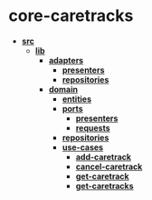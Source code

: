 <!-- generated by markdown-notes-tree -->

# core-caretracks

<!-- optional markdown-notes-tree directory description starts here -->

<!-- optional markdown-notes-tree directory description ends here -->

- [**src**](src)
    - [**lib**](src/lib)
        - [**adapters**](src/lib/adapters)
            - [**presenters**](src/lib/adapters/presenters)
            - [**repositories**](src/lib/adapters/repositories)
        - [**domain**](src/lib/domain)
            - [**entities**](src/lib/domain/entities)
            - [**ports**](src/lib/domain/ports)
                - [**presenters**](src/lib/domain/ports/presenters)
                - [**requests**](src/lib/domain/ports/requests)
            - [**repositories**](src/lib/domain/repositories)
            - [**use-cases**](src/lib/domain/use-cases)
                - [**add-caretrack**](src/lib/domain/use-cases/add-caretrack)
                - [**cancel-caretrack**](src/lib/domain/use-cases/cancel-caretrack)
                - [**get-caretrack**](src/lib/domain/use-cases/get-caretrack)
                - [**get-caretracks**](src/lib/domain/use-cases/get-caretracks)

